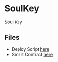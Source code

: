 # SoulKey
Soul Key

## Files
- Deploy Script [here](./scripts/deploy.py)
- Smart Contract [here](./contracts/PrivateSK.sol)
